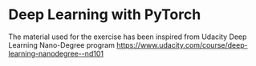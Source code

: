 # Deep Learning with PyTorch
The material used for the exercise has been inspired from Udacity Deep Learning Nano-Degree program https://www.udacity.com/course/deep-learning-nanodegree--nd101  
